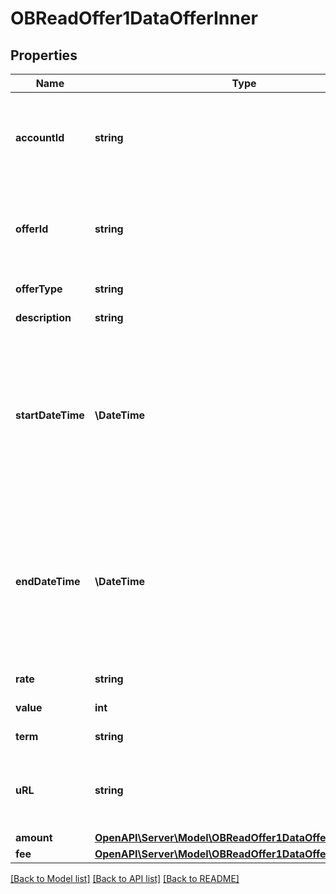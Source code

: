 # OBReadOffer1DataOfferInner

## Properties
Name | Type | Description | Notes
------------ | ------------- | ------------- | -------------
**accountId** | **string** | A unique and immutable identifier used to identify the account resource. This identifier has no meaning to the account owner. | 
**offerId** | **string** | A unique and immutable identifier used to identify the offer resource. This identifier has no meaning to the account owner. | [optional] 
**offerType** | **string** | Offer type, in a coded form. | [optional] 
**description** | **string** | Further details of the offer. | [optional] 
**startDateTime** | **\DateTime** | Date and time at which the offer starts.All dates in the JSON payloads are represented in ISO 8601 date-time format.  All date-time fields in responses must include the timezone. An example is below: 2017-04-05T10:43:07+00:00 | [optional] 
**endDateTime** | **\DateTime** | Date and time at which the offer ends.All dates in the JSON payloads are represented in ISO 8601 date-time format.  All date-time fields in responses must include the timezone. An example is below: 2017-04-05T10:43:07+00:00 | [optional] 
**rate** | **string** | Rate associated with the offer type. | [optional] 
**value** | **int** | Value associated with the offer type. | [optional] 
**term** | **string** | Further details of the term of the offer. | [optional] 
**uRL** | **string** | URL (Uniform Resource Locator) where documentation on the offer can be found | [optional] 
**amount** | [**OpenAPI\Server\Model\OBReadOffer1DataOfferInnerAmount**](OBReadOffer1DataOfferInnerAmount.md) |  | [optional] 
**fee** | [**OpenAPI\Server\Model\OBReadOffer1DataOfferInnerFee**](OBReadOffer1DataOfferInnerFee.md) |  | [optional] 

[[Back to Model list]](../README.md#documentation-for-models) [[Back to API list]](../README.md#documentation-for-api-endpoints) [[Back to README]](../README.md)


